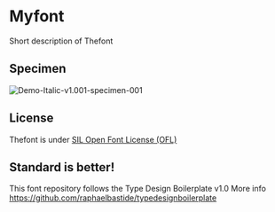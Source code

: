 # Myfont

Short description of Thefont

## Specimen

![Demo-Italic-v1.001-specimen-001](https://raw.github.com/davelab6/Unified-Typeface-Design/master/documentation/images/Demo-Italic-v1.001-specimen-001.png)

## License
Thefont is under [SIL Open Font License (OFL)](http://scripts.sil.org/cms/scripts/page.php?site_id=nrsi&id=OFL "SIL Open Font License")

## Standard is better!

This font repository follows the Type Design Boilerplate v1.0
More info <a href="https://github.com/raphaelbastide/typedesignboilerplate">https://github.com/raphaelbastide/typedesignboilerplate</a>